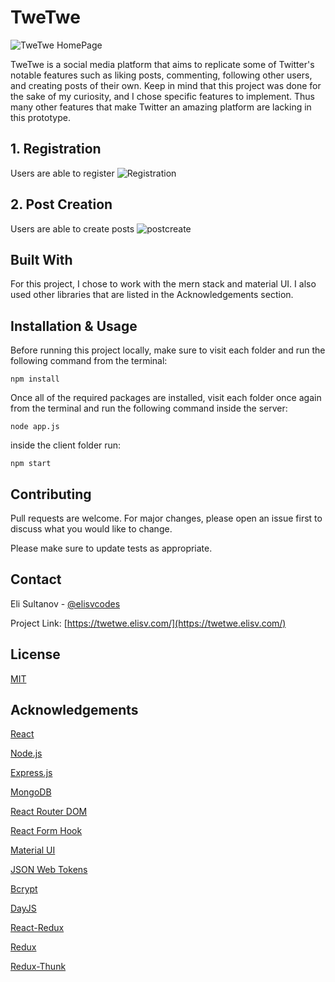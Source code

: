 # TweTwe

![TweTwe HomePage](https://elisv.com/_next/image?url=%2Ftwetwe.png&w=3840&q=75)

TweTwe is a social media platform that aims to replicate some of Twitter's notable features such as liking posts, commenting, following other users, and creating posts of their own. Keep in mind that this project was done for the sake of my curiosity, and I chose specific features to implement. Thus many other features that make Twitter an amazing platform are lacking in this prototype.

## 1. Registration
Users are able to register
![Registration](https://user-images.githubusercontent.com/69530035/123552437-2432f780-d744-11eb-876e-7f47082171ef.gif)

## 2. Post Creation
Users are able to create posts
![postcreate](https://user-images.githubusercontent.com/69530035/123552403-fcdc2a80-d743-11eb-9170-f57933cf903e.gif)


## Built With

For this project, I chose to work with the mern stack and material UI. I also used other libraries that are listed in the Acknowledgements section.

## Installation & Usage

Before running this project locally, make sure to visit each folder and run the following command from the terminal: 

```
npm install
```

Once all of the required packages are installed, visit each folder once again from the terminal and run the following command inside the server:
```
node app.js
```

inside the client folder run: 

```
npm start
```

## Contributing
Pull requests are welcome. For major changes, please open an issue first to discuss what you would like to change.

Please make sure to update tests as appropriate.

## Contact

Eli Sultanov - [@elisvcodes](https://twitter.com/elisvcodes) 

Project Link: [https://twetwe.elisv.com/](https://twetwe.elisv.com/)

## License
[MIT](https://choosealicense.com/licenses/mit/)

## Acknowledgements
[React](https://reactjs.org/)


[Node.js](https://nodejs.org/en/)

[Express.js](https://expressjs.com/)

[MongoDB](https://www.mongodb.com/)

[React Router DOM](https://www.mongodb.com/)

[React Form Hook](https://react-hook-form.com/)

[Material UI](https://material-ui.com/)

[JSON Web Tokens](https://jwt.io/)

[Bcrypt](https://www.npmjs.com/package/bcrypt)

[DayJS](https://github.com/iamkun/dayjs)

[React-Redux](https://react-redux.js.org/)

[Redux](https://redux.js.org/)

[Redux-Thunk](https://github.com/reduxjs/redux-thunk)
